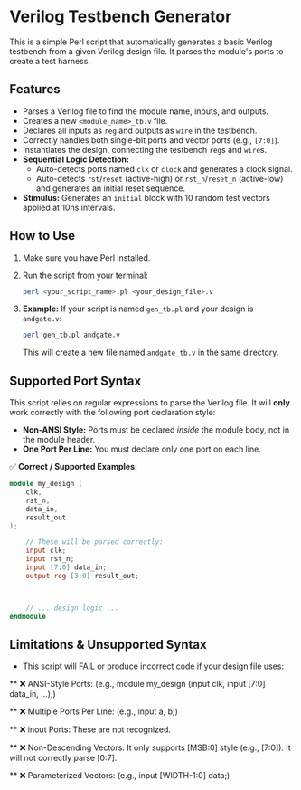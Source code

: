 # Verilog Testbench Generator

This is a simple Perl script that automatically generates a basic Verilog testbench from a given Verilog design file. It parses the module's ports to create a test harness.

## Features

* Parses a Verilog file to find the module name, inputs, and outputs.
* Creates a new `<module_name>_tb.v` file.
* Declares all inputs as `reg` and outputs as `wire` in the testbench.
* Correctly handles both single-bit ports and vector ports (e.g., `[7:0]`).
* Instantiates the design, connecting the testbench `reg`s and `wire`s.
* **Sequential Logic Detection:**
    * Auto-detects ports named `clk` or `clock` and generates a clock signal.
    * Auto-detects `rst`/`reset` (active-high) or `rst_n`/`reset_n` (active-low) and generates an initial reset sequence.
* **Stimulus:** Generates an `initial` block with 10 random test vectors applied at 10ns intervals.

## How to Use

1.  Make sure you have Perl installed.
2.  Run the script from your terminal:

    ```bash
    perl <your_script_name>.pl <your_design_file>.v
    ```

3.  **Example:**
    If your script is named `gen_tb.pl` and your design is `andgate.v`:

    ```bash
    perl gen_tb.pl andgate.v
    ```

    This will create a new file named `andgate_tb.v` in the same directory.

## Supported Port Syntax

This script relies on regular expressions to parse the Verilog file. It will **only** work correctly with the following port declaration style:

* **Non-ANSI Style:** Ports must be declared *inside* the module body, not in the module header.
* **One Port Per Line:** You must declare only one port on each line.

✅ **Correct / Supported Examples:**

```verilog
module my_design (
    clk,
    rst_n,
    data_in,
    result_out
);

    // These will be parsed correctly:
    input clk;
    input rst_n;
    input [7:0] data_in;
    output reg [3:0] result_out;



    // ... design logic ...
endmodule
```

## Limitations & Unsupported Syntax
* This script will FAIL or produce incorrect code if your design file uses:

** ❌ ANSI-Style Ports: (e.g., module my_design (input clk, input [7:0] data_in, ...);)

** ❌ Multiple Ports Per Line: (e.g., input a, b;)

** ❌ inout Ports: These are not recognized.

** ❌ Non-Descending Vectors: It only supports [MSB:0] style (e.g., [7:0]). It will not correctly parse [0:7].

** ❌ Parameterized Vectors: (e.g., input [WIDTH-1:0] data;)
